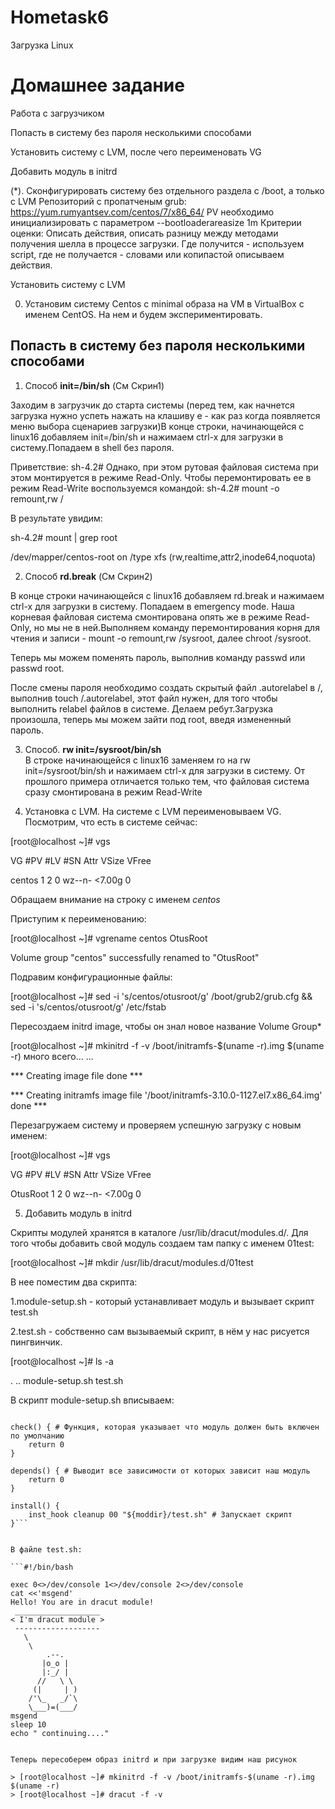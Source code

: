 # Hometask6
Загрузка Linux

# Домашнее задание #
Работа с загрузчиком

Попасть в систему без пароля несколькими способами

Установить систему с LVM, после чего переименовать VG

Добавить модуль в initrd

(*). Сконфигурировать систему без отдельного раздела с /boot, а только с LVM Репозиторий с пропатченым grub: https://yum.rumyantsev.com/centos/7/x86_64/ PV необходимо инициализировать с параметром --bootloaderareasize 1m Критерии оценки: Описать действия, описать разницу между методами получения шелла в процессе загрузки. Где получится - используем script, где не получается - словами или копипастой описываем действия.

Установить систему с LVM

0. Установим систему Centos с minimal образа  на VM в VirtualBox с именем CentOS. На нем и будем экспериментировать.

## Попасть в систему без пароля несколькими способами ##

1.  Способ **init=/bin/sh**  (См Скрин1)

Заходим в загрузчик до старта системы (перед тем, как начнется загрузка нужно успеть нажать на клашиву e - как раз когда появляется меню выбора сценариев загрузки)В конце строки, начинающейся с linux16 добавляем init=/bin/sh и нажимаем сtrl-x для загрузки в систему.Попадаем в shell без пароля.  

Приветствие: sh-4.2#
Однако, при этом рутовая файловая система при этом монтируется в режиме Read-Only. Чтобы перемонтировать ее в режим Read-Write воспользуемся командой:
sh-4.2# mount -o remount,rw /

В результате увидим:

sh-4.2# mount | grep root

/dev/mapper/centos-root on /type xfs (rw,realtime,attr2,inode64,noquota)  

2.  Способ **rd.break**  (См Скрин2)

В конце строки начинающейся с linux16 добавляем rd.break и нажимаем сtrl-x для загрузки в систему.
Попадаем в emergency mode. Наша корневая файловая система смонтирована опять же в режиме Read-Only, но мы не в ней.Выполняем команду перемонтирования корня для чтения и записи - mount -o remount,rw /sysroot, далее chroot /sysroot.  

Теперь мы можем поменять пароль, выполнив команду passwd или passwd root.

После смены пароля необходимо создать скрытый файл .autorelabel в /, выполнив touch /.autorelabel, этот файл нужен, для того чтобы выполнить relabel файлов в системе.
Делаем ребут.Загрузка произошла, теперь мы можем зайти под root, введя измененный пароль.  

3. Способ.  **rw init=/sysroot/bin/sh**   
В строке начинающейся с linux16 заменяем ro на rw init=/sysroot/bin/sh и нажимаем сtrl-x для загрузки в систему. От прошлого примера отличается только тем, что файловая система сразу смонтирована в режим Read-Write  

4. Установка с LVM. На системе с LVM переименовываем VG.
Посмотрим, что есть в системе сейчас:

[root@localhost ~]# vgs

VG #PV #LV #SN Attr VSize VFree

centos 1 2 0 wz--n- <7.00g 0

Обращаем внимание на строку с именем *centos*

Приступим к переименованию:

[root@localhost ~]# vgrename centos OtusRoot

Volume group "centos" successfully renamed to "OtusRoot"

Подравим конфигурационные файлы:

[root@localhost ~]# sed -i 's/centos/otusroot/g' /boot/grub2/grub.cfg && sed -i 's/centos/otusroot/g' /etc/fstab

Пересоздаем initrd image, чтобы он знал новое название Volume Group*

[root@localhost ~]# mkinitrd -f -v /boot/initramfs-$(uname -r).img $(uname -r)
много всего...
...

*** Creating image file done ***

*** Creating initramfs image file '/boot/initramfs-3.10.0-1127.el7.x86_64.img' done ***

Перезагружаем систему и проверяем успешную загрузку с новым именем:

[root@localhost ~]# vgs

VG #PV #LV #SN Attr VSize VFree

OtusRoot 1 2 0 wz--n- <7.00g 0

5. Добавить модуль в initrd

Скрипты модулей хранятся в каталоге /usr/lib/dracut/modules.d/. Для того чтобы добавить свой модуль создаем там папку с именем 01test:

[root@localhost ~]# mkdir /usr/lib/dracut/modules.d/01test

В нее поместим два скрипта:

1.module-setup.sh - который устанавливает модуль и вызывает скрипт test.sh

2.test.sh - собственно сам вызываемый скрипт, в нём у нас рисуется пингвинчик.

[root@localhost ~]# ls -a

. .. module-setup.sh test.sh  

В скрипт module-setup.sh вписываем:  

```#!/bin/bash

check() { # Функция, которая указывает что модуль должен быть включен по умолчанию
    return 0
}

depends() { # Выводит все зависимости от которых зависит наш модуль
    return 0
}

install() {
    inst_hook cleanup 00 "${moddir}/test.sh" # Запускает скрипт
}```  


В файле test.sh:
 
```#!/bin/bash

exec 0<>/dev/console 1<>/dev/console 2<>/dev/console
cat <<'msgend'
Hello! You are in dracut module!
 ___________________
< I'm dracut module >
 -------------------
   \
    \
        .--.
       |o_o |
       |:_/ |
      //   \ \
     (|     | )
    /'\_   _/`\
    \___)=(___/
msgend
sleep 10
echo " continuing...."   


Теперь пересоберем образ initrd и при загрузке видим наш рисунок

> [root@localhost ~]# mkinitrd -f -v /boot/initramfs-$(uname -r).img $(uname -r)
> [root@localhost ~]# dracut -f -v

